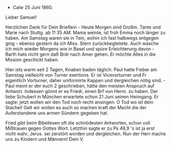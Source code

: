 + Calw 25 Juni 1860.

Lieber Samuel!

Herzlichen Dank für Dein Brieflein - Heute Morgen sind Großm. Tante und Marie nach Stuttg. ab 11 35 AM. Mama weinte, ist froh Emma noch länger zu haben. Am Samstag waren sie in Tein, wohin ich fast halbwegs entgegen ging - ebenso gestern da ich Miss. Stern zurückbegleitete. Auch wasche ich mich wieder Morgens wie in Basel und spüre Erleichterung davon - Barth hats nicht gern daß Brdr nach Amer gehen. Er möchte Alles in die Mission geschickt haben.

Hier ists warm seit 2 Tagen, Knaben baden täglich. Paul hatte Fieber am Samstag vielleicht von Turner exertions. Er ist Vicevorturner und Fr eigentlich Vorturner, daher uniformirte Kappen und dergleichen nötig sind. - Paul meint er der euch 2 geschrieben, hätte den meisten Anspruch auf Antwort. Indessen gönnt er es Friedr, einen Brf von Herm. zu haben. Der liebe Schubert in München erwartete schon 21 Juni seinen Heimgang. Er sagte: jetzt wollen wir den Tod noch recht ansingen: O Tod wo ist dein Stachel! Gelt wir wollen es auch so machen kraft der Macht die der Auferstandene uns armen Sündern gegeben hat.

Fried gibt beim Bibellesen oft die schnödesten Antworten, schon voll Mißtrauen gegen Gottes Wort. Letzthin sagte er zu Ps 48,9 's ist ja erst nicht wahr, Jerus. sei zerstört worden und dergleichen. Nun der Herr mache uns zu Kindern und Männern!
 Dein V.

